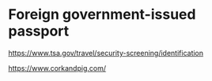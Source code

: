 # Foreign government-issued passport

https://www.tsa.gov/travel/security-screening/identification

https://www.corkandpig.com/
